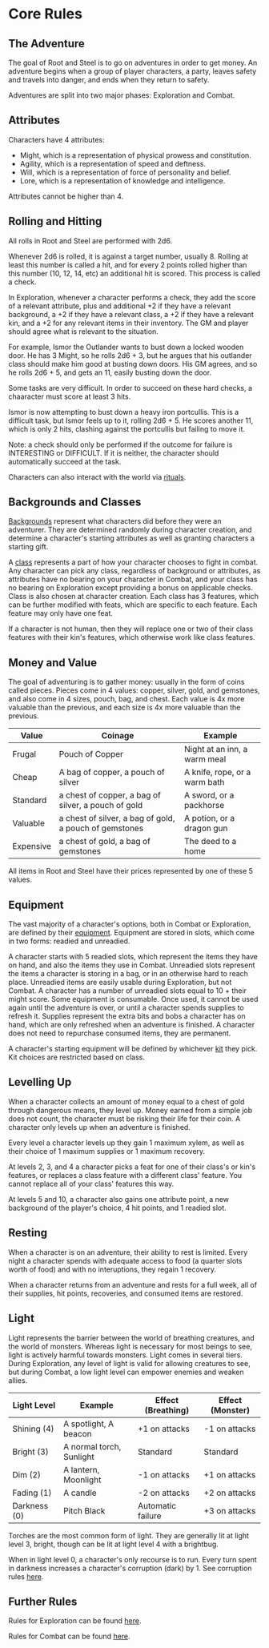 # Core Rules

## The Adventure

The goal of Root and Steel is to go on adventures in order to get money. An adventure begins when a group of player characters, a party, leaves safety and travels into danger, and ends when they return to safety.

Adventures are split into two major phases: Exploration and Combat.

## Attributes

Characters have 4 attributes:
- Might, which is a representation of physical prowess and constitution.
- Agility, which is a representation of speed and deftness.
- Will, which is a representation of force of personality and belief.
- Lore, which is a representation of knowledge and intelligence.

Attributes cannot be higher than 4.

## Rolling and Hitting

All rolls in Root and Steel are performed with 2d6. 

Whenever 2d6 is rolled, it is against a target number, usually 8. Rolling at least this number is called a hit, and for every 2 points rolled higher than this number (10, 12, 14, etc) an additional hit is scored. This process is called a check.

In Exploration, whenever a character performs a check, they add the score of a relevant attribute, plus and additional +2 if they have a relevant background, a +2 if they have a relevant class, a +2 if they have a relevant kin, and a +2 for any relevant items in their inventory. The GM and player should agree what is relevant to the situation.

For example, Ismor the Outlander wants to bust down a locked wooden door. He has 3 Might, so he rolls 2d6 + 3, but he argues that his outlander class should make him good at busting down doors. His GM agrees, and so he rolls 2d6 + 5, and gets an 11, easily busting down the door.

Some tasks are very difficult. In order to succeed on these hard checks, a chaaracter must score at least 3 hits.

Ismor is now attempting to bust down a heavy iron portcullis. This is a difficult task, but Ismor feels up to it, rolling 2d6 + 5. He scores another 11, which is only 2 hits, clashing against the portcullis but failing to move it.

Note: a check should only be performed if the outcome for failure is INTERESTING or DIFFICULT. If it is neither, the character should automatically succeed at the task.

Characters can also interact with the world via [rituals](rituals.md).

## Backgrounds and Classes

[Backgrounds](backgrounds.md) represent what characters did before they were an adventurer. They are determined randomly during character creation, and determine a character's starting attributes as well as granting characters a starting gift.

A [class](classes.md) represents a part of how your character chooses to fight in combat. Any character can pick any class, regardless of background or attributes, as attributes have no bearing on your character in Combat, and your class has no bearing on Exploration except providing a bonus on applicable checks. Class is also chosen at character creation. Each class has 3 features, which can be further modified with feats, which are specific to each feature. Each feature may only have one feat.

If a character is not human, then they will replace one or two of their class features with their kin's features, which otherwise work like class features.

## Money and Value

The goal of adventuring is to gather money: usually in the form of coins called pieces. Pieces come in 4 values: copper, silver, gold, and gemstones, and also come in 4 sizes, pouch, bag, and chest. Each value is 4x more valuable than the previous, and each size is 4x more valuable than the previous.

<table class="tg"><thead>
  <tr>
    <th class="tg-0pky">Value</th>
    <th class="tg-0pky">Coinage</th>
    <th class="tg-0pky">Example</th>
  </tr></thead>
<tbody>
  <tr>
    <td class="tg-0pky">Frugal</td>
    <td class="tg-0pky">Pouch of Copper</td>
    <td class="tg-0pky">Night at an inn, a warm meal</td>
  </tr>
  <tr>
    <td class="tg-0pky">Cheap</td>
    <td class="tg-0pky">A bag of copper, a pouch of silver</td>
    <td class="tg-0pky">A knife, rope, or a warm bath</td>
  </tr>
  <tr>
    <td class="tg-0pky">Standard</td>
    <td class="tg-0pky">a chest of copper, a bag of silver, a pouch of gold</td>
    <td class="tg-0pky">A sword, or a packhorse</td>
  </tr>
  <tr>
    <td class="tg-0pky">Valuable</td>
    <td class="tg-0pky">a chest of silver, a bag of gold, a pouch of gemstones</td>
    <td class="tg-0pky">A potion, or a dragon gun</td>
  </tr>
  <tr>
    <td class="tg-0pky">Expensive</td>
    <td class="tg-0pky">a chest of gold, a bag of gemstones</td>
    <td class="tg-0pky">The deed to a home</td>
  </tr>
</tbody>
</table>

All items in Root and Steel have their prices represented by one of these 5 values.

## Equipment

The vast majority of a character's options, both in Combat or Exploration, are defined by their [equipment](equipment.md). Equipment are stored in slots, which come in two forms: readied and unreadied.

A character starts with 5 readied slots, which represent the items they have on hand, and also the items they use in Combat. Unreadied slots represent the items a character is storing in a bag, or in an otherwise hard to reach place. Unreadied items are easily usable during Exploration, but not Combat. A character has a number of unreadied slots equal to 10 + their might score. Some equipment is consumable. Once used, it cannot be used again until the adventure is over, or until a character spends supplies to refresh it. Supplies represent the extra bits and bobs a character has on hand, which are only refreshed when an adventure is finished. A character does not need to repurchase consumed items, they are permanent.

A character's starting equipment will be defined by whichever [kit](kits.md) they pick. Kit choices are restricted based on class.

## Levelling Up

When a character collects an amount of money equal to a chest of gold through dangerous means, they level up. Money earned from a simple job does not count, the character must be risking their life for their coin. A character only levels up when an adventure is finished.

Every level a character levels up they gain 1 maximum xylem, as well as their choice of 1 maximum supplies or 1 maximum recovery.

At levels 2, 3, and 4 a character picks a feat for one of their class's or kin's features, or replaces a class feature with a different class' feature. You cannot replace all of your class' features this way.

At levels 5 and 10, a character also gains one attribute point, a new background of the player's choice, 4 hit points, and 1 readied slot.

## Resting

When a character is on an adventure, their ability to rest is limited. Every night a character spends with adequate access to food (a quarter slots worth of food) and with no interuptions, they regain 1 recovery.

When a character returns from an adventure and rests for a full week, all of their supplies, hit points, recoveries, and consumed items are restored.

## Light

Light represents the barrier between the world of breathing creatures, and the world of monsters. Whereas light is necessary for most beings to see, light is actively harmful towards monsters. Light comes in several tiers. During Exploration, any level of light is valid for allowing creatures to see, but during Combat, a low light level can empower enemies and weaken allies.

<table class="tg"><thead>
  <tr>
    <th class="tg-0pky">Light Level</th>
    <th class="tg-0pky">Example</th>
    <th class="tg-0pky">Effect (Breathing)</th>
    <th class="tg-0pky">Effect (Monster)</th>
  </tr></thead>
<tbody>
  <tr>
    <td class="tg-0pky">Shining (4)</td>
    <td class="tg-0pky">A spotlight, A beacon</td>
    <td class="tg-0pky">+1 on attacks</td>
    <td class="tg-0pky">-1 on attacks</td>
  </tr>
  <tr>
    <td class="tg-0pky">Bright (3)</td>
    <td class="tg-0pky">A normal torch, Sunlight</td>
    <td class="tg-0pky">Standard</td>
    <td class="tg-0pky">Standard</td>
  </tr>
  <tr>
    <td class="tg-0pky">Dim (2)</td>
    <td class="tg-0pky">A lantern, Moonlight</td>
    <td class="tg-0pky">-1 on attacks</td>
    <td class="tg-0pky">+1 on attacks</td>
  </tr>
  <tr>
    <td class="tg-0pky">Fading (1)</td>
    <td class="tg-0pky">A candle</td>
    <td class="tg-0pky">-2 on attacks</td>
    <td class="tg-0pky">+2 on attacks</td>
  </tr>
  <tr>
    <td class="tg-0pky">Darkness (0)</td>
    <td class="tg-0pky">Pitch Black</td>
    <td class="tg-0pky">Automatic failure</td>
    <td class="tg-0pky">+3 on attacks</td>
  </tr>
</tbody>
</table>

Torches are the most common form of light. They are generally lit at light level 3, bright, though can be lit at light level 4 with a brightbug.

When in light level 0, a character's only recourse is to run. Every turn spent in darkness increases a character's corruption (dark) by 1. See corruption rules [here](corruption.md).

## Further Rules

Rules for Exploration can be found [here](exploration.md).

Rules for Combat can be found [here](combat.md).
